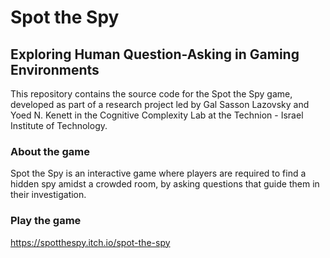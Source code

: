 # Spot the Spy
## Exploring Human Question-Asking in Gaming Environments

This repository contains the source code for the Spot the Spy game, developed as part of a research project led by Gal Sasson Lazovsky and Yoed N. Kenett in the Cognitive Complexity Lab at the Technion - Israel Institute of Technology.

### About the game
Spot the Spy is an interactive game where players are required to find a hidden spy amidst a crowded room, by asking questions that guide them in their investigation. 

### Play the game
https://spotthespy.itch.io/spot-the-spy

